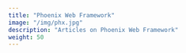 ```yaml
---
title: "Phoenix Web Framework"
image: "/img/phx.jpg"
description: "Articles on Phoenix Web Framework"
weight: 50
---
```

